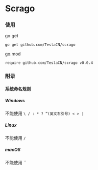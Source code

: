 # Scrago

### 使用

go get
```
go get github.com/TeslaCN/scrago
```

go.mod
```
require github.com/TeslaCN/scrago v0.0.4
```

### 附录  
#### 系统命名规则
##### Windows 
不能使用
`\ / : * ? ”(英文右引号) < > |`  
##### Linux
不能使用
`/`
##### macOS
不能使用
``